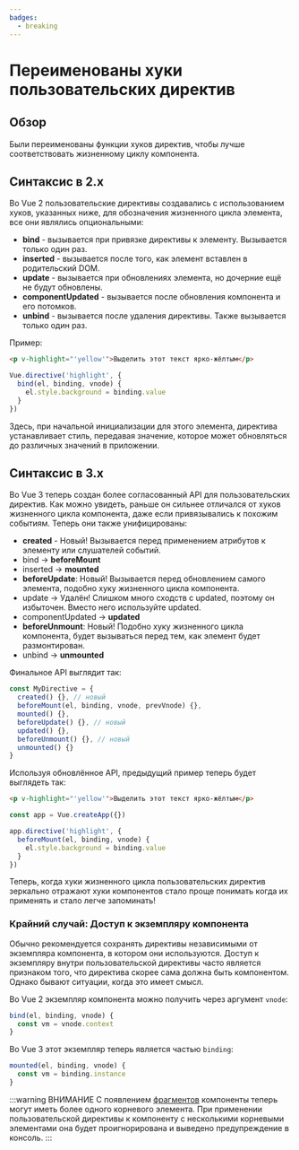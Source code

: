 ```yaml
---
badges:
  - breaking
---
```


# Переименованы хуки пользовательских директив <MigrationBadges :badges="$frontmatter.badges" />

## Обзор

Были переименованы функции хуков директив, чтобы лучше соответствовать жизненному циклу компонента.

## Синтаксис в 2.x

Во Vue 2 пользовательские директивы создавались с использованием хуков, указанных ниже, для обозначения жизненного цикла элемента, все они являлись опциональными:

- **bind** - вызывается при привязке директивы к элементу. Вызывается только один раз.
- **inserted** - вызывается после того, как элемент вставлен в родительский DOM.
- **update** - вызывается при обновлениях элемента, но дочерние ещё не будут обновлены.
- **componentUpdated** - вызывается после обновления компонента и его потомков.
- **unbind** - вызывается после удаления директивы. Также вызывается только один раз.

Пример:

```html
<p v-highlight="'yellow'">Выделить этот текст ярко-жёлтым</p>
```

```js
Vue.directive('highlight', {
  bind(el, binding, vnode) {
    el.style.background = binding.value
  }
})
```

Здесь, при начальной инициализации для этого элемента, директива устанавливает стиль, передавая значение, которое может обновляться до различных значений в приложении.

## Синтаксис в 3.x

Во Vue 3 теперь создан более согласованный API для пользовательских директив. Как можно увидеть, раньше он сильнее отличался от хуков жизненного цикла компонента, даже если привязывались к похожим событиям. Теперь они также унифицированы:

- **created** - Новый! Вызывается перед применением атрибутов к элементу или слушателей событий.
- bind → **beforeMount**
- inserted → **mounted**
- **beforeUpdate**: Новый! Вызывается перед обновлением самого элемента, подобно хуку жизненного цикла компонента.
- update → Удалён! Слишком много сходств с updated, поэтому он избыточен. Вместо него используйте updated.
- componentUpdated → **updated**
- **beforeUnmount**: Новый! Подобно хуку жизненного цикла компонента, будет вызываться перед тем, как элемент будет размонтирован.
- unbind -> **unmounted**

Финальное API выглядит так:

```js
const MyDirective = {
  created() {}, // новый
  beforeMount(el, binding, vnode, prevVnode) {},
  mounted() {},
  beforeUpdate() {}, // новый
  updated() {},
  beforeUnmount() {}, // новый
  unmounted() {}
}
```

Используя обновлённое API, предыдущий пример теперь будет выглядеть так:

```html
<p v-highlight="'yellow'">Выделить этот текст ярко-жёлтым</p>
```

```js
const app = Vue.createApp({})

app.directive('highlight', {
  beforeMount(el, binding, vnode) {
    el.style.background = binding.value
  }
})
```

Теперь, когда хуки жизненного цикла пользовательских директив зеркально отражают хуки компонентов стало проще понимать когда их применять и стало легче запоминать!

### Крайний случай: Доступ к экземпляру компонента

Обычно рекомендуется сохранять директивы независимыми от экземпляра компонента, в котором они используются. Доступ к экземпляру внутри пользовательской директивы часто является признаком того, что директива скорее сама должна быть компонентом. Однако бывают ситуации, когда это имеет смысл.

Во Vue 2 экземпляр компонента можно получить через аргумент `vnode`:

```js
bind(el, binding, vnode) {
  const vm = vnode.context
}
```

Во Vue 3 этот экземпляр теперь является частью `binding`:

```js
mounted(el, binding, vnode) {
  const vm = binding.instance
}
```

:::warning ВНИМАНИЕ
С появлением [фрагментов](fragments.md) компоненты теперь могут иметь более одного корневого элемента. При применении пользовательской директивы к компоненту с несколькими корневыми элементами она будет проигнорирована и выведено предупреждение в консоль.
:::
